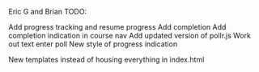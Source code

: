 Eric G and Brian TODO:

Add progress tracking and resume progress
Add completion
Add completion indication in course nav
Add updated version of pollr.js
Work out text enter poll
New style of progress indication

New templates instead of housing everything in index.html
